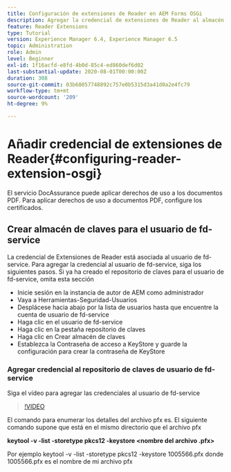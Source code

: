 ```yaml
---
title: Configuración de extensiones de Reader en AEM Forms OSGi
description: Agregar la credencial de extensiones de Reader al almacén de confianza en AEM Forms OSGi
feature: Reader Extensions
type: Tutorial
version: Experience Manager 6.4, Experience Manager 6.5
topic: Administration
role: Admin
level: Beginner
exl-id: 1f16acfd-e8fd-4b0d-85c4-ed860def6d02
last-substantial-update: 2020-08-01T00:00:00Z
duration: 308
source-git-commit: 03b68057748892c757e0b5315d3a41d0a2e4fc79
workflow-type: tm+mt
source-wordcount: '209'
ht-degree: 9%

---
```


# Añadir credencial de extensiones de Reader{#configuring-reader-extension-osgi}

El servicio DocAssurance puede aplicar derechos de uso a los documentos PDF. Para aplicar derechos de uso a documentos PDF, configure los certificados.

## Crear almacén de claves para el usuario de fd-service

La credencial de Extensiones de Reader está asociada al usuario de fd-service. Para agregar la credencial al usuario de fd-service, siga los siguientes pasos. Si ya ha creado el repositorio de claves para el usuario de fd-service, omita esta sección

* Inicie sesión en la instancia de autor de AEM como administrador
* Vaya a Herramientas-Seguridad-Usuarios
* Desplácese hacia abajo por la lista de usuarios hasta que encuentre la cuenta de usuario de fd-service
* Haga clic en el usuario de fd-service
* Haga clic en la pestaña repositorio de claves
* Haga clic en Crear almacén de claves
* Establezca la Contraseña de acceso a KeyStore y guarde la configuración para crear la contraseña de KeyStore

### Agregar credencial al repositorio de claves de usuario de fd-service

Siga el vídeo para agregar las credenciales al usuario de fd-service

>[!VIDEO](https://video.tv.adobe.com/v/3447290?quality=12&learn=on&captions=spa)


El comando para enumerar los detalles del archivo pfx es. El siguiente comando supone que está en el mismo directorio que el archivo pfx

**keytool -v -list -storetype pkcs12 -keystore &lt;nombre del archivo .pfx>**

Por ejemplo keytool -v -list -storetype pkcs12 -keystore 1005566.pfx donde 1005566.pfx es el nombre de mi archivo pfx
